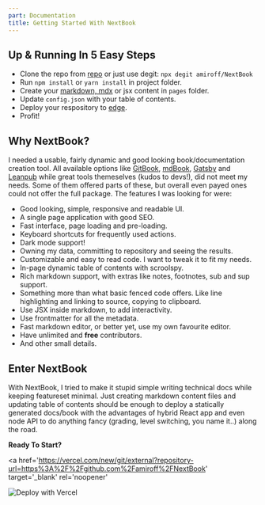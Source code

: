 ```yaml
---
part: Documentation
title: Getting Started With NextBook
---
```


## Up & Running In 5 Easy Steps

- Clone the repo from [repo](https://github.com/amiroff/NextBook) or just use degit: `npx degit amiroff/NextBook`
- Run `npm install` or `yarn install` in project folder.
- Create your [markdown, mdx](/documentation/markdown) or jsx content in `pages` folder.
- Update `config.json` with your table of contents.
- Deploy your respository to [edge](https://vercel.com/new).
- Profit!

## Why NextBook? 

I needed a usable, fairly dynamic and good looking book/documentation creation tool. All available options like [GitBook](https://www.gitbook.com/), [mdBook](https://rust-lang.github.io/mdBook/), [Gatsby](https://www.gatsbyjs.com/) and [Leanpub](https://leanpub.com/) while great tools themeselves (kudos to devs!), did not meet my needs. Some of them offered parts of these, but overall even payed ones could not offer the full package. The features I was looking for were:

- Good looking, simple, responsive and readable UI.
- A single page application with good SEO.
- Fast interface, page loading and pre-loading.
- Keyboard shortcuts for frequently used actions.
- Dark mode support!
- Owning my data, committing to repository and seeing the results.
- Customizable and easy to read code. I want to tweak it to fit my needs.
- In-page dynamic table of contents with scroolspy.
- Rich markdown support, with extras like notes, footnotes, sub and sup support.
- Something more than what basic fenced code offers. Like line highlighting and linking to source, copying to clipboard.
- Use JSX inside markdown, to add interactivity.
- Use frontmatter for all the metadata.
- Fast markdown editor, or better yet, use my own favourite editor.
- Have unlimited and **free** contributors.
- And other small details.

## Enter NextBook

With NextBook, I tried to make it stupid simple writing technical docs while keeping featureset minimal. Just creating markdown content files and updating table of contents should be enough to deploy a statically generated docs/book with the advantages of hybrid React app and even node API to do anything fancy (grading, level switching, you name it..) along the road.

**Ready To Start?**

<a
  href='https://vercel.com/new/git/external?repository-url=https%3A%2F%2Fgithub.com%2Famiroff%2FNextBook'
  target='_blank'
  rel='noopener'
>
  <img src='https://vercel.com/button' alt='Deploy with Vercel' className='raw' />
</a>

